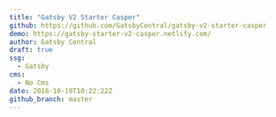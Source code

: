 ```yaml
---
title: "Gatsby V2 Starter Casper"
github: https://github.com/GatsbyCentral/gatsby-v2-starter-casper
demo: https://gatsby-starter-v2-casper.netlify.com/
author: Gatsby Central
draft: true
ssg:
  - Gatsby
cms:
  - No Cms
date: 2018-10-19T10:22:22Z
github_branch: master
---
```

